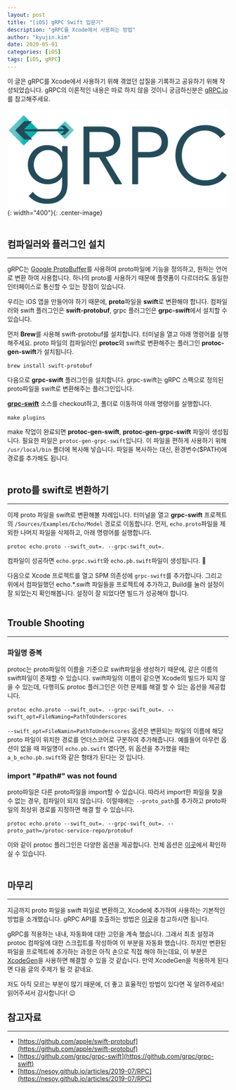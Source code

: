 ```yaml
---
layout: post
title: "[iOS] gRPC Swift 입문기"
description: "gRPC를 Xcode에서 사용하는 방법"
author: "kyujin.kim"
date: 2020-05-01
categories: [iOS]
tags: [iOS, gRPC]
---
```


이 글은 gRPC를 Xcode에서 사용하기 위해 겪었던 삽질을 기록하고 공유하기 위해 작성되었습니다. gRPC의 이론적인 내용은 따로 하지 않을 것이니 궁금하신분은 [gRPC.io](https://grpc.io)를 참고해주세요.

![grpc-logo](/Assets/images/grpc/grpc-icon-color.png){: width="400"}{: .center-image}  
<br/>

## 컴파일러와 플러그인 설치
---
gRPC는 [Google ProtoBuffer](https://developers.google.com/protocol-buffers/)를 사용하여 proto파일에 기능을 정의하고, 원하는 언어로 변환 하여 사용합니다. 하나의 proto를 사용하기 때문에 플랫폼이 다르더라도 동일한 인터페이스로 통신할 수 있는 장점이 있습니다.

우리는 iOS 앱을 만들어야 하기 때문에, **proto**파일을 **swift**로 변환해야 합니다. 컴파일러와 swift 플러그인은 **swift-protobuf**, grpc 플러그인은 **grpc-swift**에서 설치할 수 있습니다.  

먼저 **Brew**를 사용해 swift-protobuf를 설치합니다. 터미널을 열고 아래 명령어를 실행해주세요. proto 파일의 컴파일러인 **protoc**와 swift로 변환해주는 플러그인 **protoc-gen-swift**가 설치됩니다. 
```
brew install swift-protobuf
``` 

다음으로 **grpc-swift** 플러그인을 설치합니다. grpc-swift는 gRPC 스펙으로 정의된 proto파일을 swift로 변환해주는 플러그인입니다.

[**grpc-swift**](https://github.com/grpc/grpc-swift) 소스를 checkout하고, 폴더로 이동하여 아래 명령어를 실행합니다.
```
make plugins
```

make 작업이 완료되면 **protoc-gen-swift**, **protoc-gen-grpc-swift** 파일이 생성됩니다. 필요한 파일은 `protoc-gen-grpc-swift`입니다. 이 파일을 편하게 사용하기 위해 `/usr/local/bin` 폴더에 복사해 넣습니다. 파일을 복사하는 대신, 환경변수($PATH)에 경로를 추가해도 됩니다.  
<br/>

## proto를 swift로 변환하기
---
이제 proto 파일을 swift로 변환해볼 차례입니다. 터미널을 열고 **grpc-swift** 프로젝트의 `/Sources/Examples/Echo/Model` 경로로 이동합니다. 먼저, `echo.proto`파일을 제외한 나머지 파일을 삭제하고, 아래 명령어를 실행합니다.
```
protoc echo.proto --swift_out=. --grpc-swift_out=.
```

컴파일이 성공하면 `echo.grpc.swift`와 `echo.pb.swift`파일이 생성됩니다. 👏

다음으로 Xcode 프로젝트를 열고 SPM 의존성에 `grpc-swift`를 추가합니다. 그리고 위에서 컴파일했던 echo.*.swift 파일들을 프로젝트에 추가하고, Build를 눌러 설정이 잘 되었는지 확인해봅니다. 설정이 잘 되었다면 빌드가 성공해야 합니다.  
<br/>

## Trouble Shooting
---
### 파일명 중복
protoc는 proto파일의 이름을 기준으로 swift파일을 생성하기 때문에, 같은 이름의 swift파일이 존재할 수 있습니다. swift파일의 이름이 같으면 Xcode의 빌드가 되지 않을 수 있는데, 다행히도 protoc 플러그인은 이런 문제를 해결 할 수 있는 옵션을 제공합니다.
```
protoc echo.proto --swift_out=. --grpc-swift_out=. --swift_opt=FileNaming=PathToUnderscores
```

`--swift_opt=FileNamin=PathToUnderscores` 옵션은 변환되는 파일의 이름에 해당 proto 파일이 위치한 경로를 언더스코어로 구분하여 추가해줍니다. 예를들어 아무런 옵션이 없을 때 파일명이 `echo.pb.swift` 였다면, 위 옵션을 추가했을 때는 `a_b_echo.pb.swift`와 같은 형태가 된다는 것 입니다.
<br/>

### import "#path#" was not found
proto파일은 다른 proto파일을 import할 수 있습니다. 따라서 import한 파일을 찾을 수 없는 경우, 컴파일이 되지 않습니다. 이럴때에는 `--proto_path`를 추가하고 proto파일의 최상위 경로를 지정하면 해결 할 수 있습니다.
```
protoc echo.proto --swift_out=. --grpc-swift_out=. --proto_path=/protoc-service-repo/protobuf
```

이와 같이 protoc 플러그인은 다양한 옵션을 제공합니다. 전체 옵션은 [이곳](https://github.com/grpc/grpc-swift/blob/master/docs/plugin.md)에서 확인하실 수 있습니다.  
<br/>

## 마무리
---
지금까지 proto 파일을 swift 파일로 변환하고, Xcode에 추가하여 사용하는 기본적인 방법을 소개했습니다. gRPC API를 호출하는 방법은 [이곳](https://github.com/grpc/grpc-swift/blob/master/docs/basic-tutorial.md)을 참고하시면 됩니다.

gRPC를 적용하는 내내, 자동화에 대한 고민을 계속 했습니다. 그래서 최초 설정과 protoc 컴파일에 대한 스크립트를 작성하여 이 부분을 자동화 했습니다. 하지만 변환된 파일을 프로젝트에 추가하는 과정은 아직 손으로 직접 해야 하는데요, 이 부분은 [XcodeGen](https://github.com/yonaskolb/XcodeGen)을 사용하면 해결할 수 있을 것 같습니다. 만약 XcodeGen을 적용하게 된다면 다음 글의 주제가 될 것 같네요.

저도 아직 모르는 부분이 많기 때문에, 더 좋고 효율적인 방법이 있다면 꼭 알려주세요!  
읽어주셔서 감사합니다! 😉
<br/>

## 참고자료
---
- [https://github.com/apple/swift-protobuf](https://github.com/apple/swift-protobuf)
- [https://github.com/grpc/grpc-swift](https://github.com/grpc/grpc-swift)
- [https://nesoy.github.io/articles/2019-07/RPC](https://nesoy.github.io/articles/2019-07/RPC)